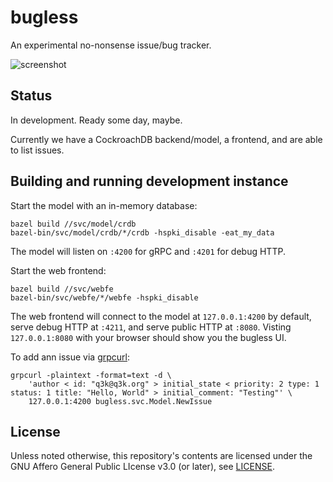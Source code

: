 bugless
=======

An experimental no-nonsense issue/bug tracker.

![screenshot](https://q3k.org/u/2ab3c1919cbac35c9a81f0788cf7d7e51a1cbeb1f2cf271b04b7ce9955db4100.png)

Status
------

In development. Ready some day, maybe.

Currently we have a CockroachDB backend/model, a frontend, and are able to list
issues.

Building and running development instance
-----------------------------------------

Start the model with an in-memory database:

    bazel build //svc/model/crdb
    bazel-bin/svc/model/crdb/*/crdb -hspki_disable -eat_my_data

The model will listen on `:4200` for gRPC and `:4201` for debug HTTP.

Start the web frontend:

    bazel build //svc/webfe
    bazel-bin/svc/webfe/*/webfe -hspki_disable

The web frontend will connect to the model at `127.0.0.1:4200` by default,
serve debug HTTP at `:4211`, and serve public HTTP at `:8080`. Visting
`127.0.0.1:8080` with your browser should show you the bugless UI.

To add ann issue via [grpcurl](https://github.com/fullstorydev/grpcurl):

    grpcurl -plaintext -format=text -d \
        'author < id: "q3k@q3k.org" > initial_state < priority: 2 type: 1 status: 1 title: "Hello, World" > initial_comment: "Testing"' \
        127.0.0.1:4200 bugless.svc.Model.NewIssue


License
-------

Unless noted otherwise, this repository's contents are licensed under the GNU
Affero General Public LIcense v3.0 (or later), see [LICENSE](LICENSE).

